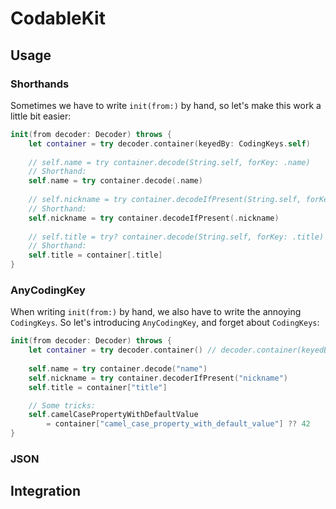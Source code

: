 # CodableKit

## Usage

### Shorthands

Sometimes we have to write `init(from:)` by hand, so let's make this work a little bit easier:

```swift
init(from decoder: Decoder) throws {
    let container = try decoder.container(keyedBy: CodingKeys.self)
    
    // self.name = try container.decode(String.self, forKey: .name)
    // Shorthand:
    self.name = try container.decode(.name)
    
    // self.nickname = try container.decodeIfPresent(String.self, forKey: .nickname)
    // Shorthand:
    self.nickname = try container.decodeIfPresent(.nickname)
    
    // self.title = try? container.decode(String.self, forKey: .title)
    // Shorthand:
    self.title = container[.title]
}
```

### AnyCodingKey

When writing `init(from:)` by hand, we also have to write the annoying `CodingKeys`. So let's introducing `AnyCodingKey`, and forget about `CodingKeys`:

```swift
init(from decoder: Decoder) throws {
    let container = try decoder.container() // decoder.container(keyedBy: AnyCodingKey.self)
    
    self.name = try container.decode("name")
    self.nickname = try container.decoderIfPresent("nickname")
    self.title = container["title"]

    // Some tricks:
    self.camelCasePropertyWithDefaultValue 
        = container["camel_case_property_with_default_value"] ?? 42
}
```

### JSON

## Integration
